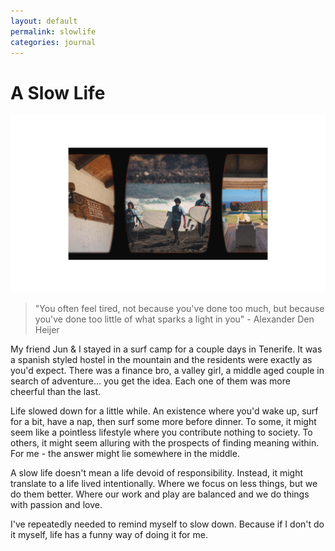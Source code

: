 ```yaml
---
layout: default
permalink: slowlife
categories: journal
---
```


# A Slow Life

![tenerife-cover](/assets/tenerife-cover.png)

> "You often feel tired, not because you've done too much, but because you've done too little of what sparks a light in you" - Alexander Den Heijer

My friend Jun & I stayed in a surf camp for a couple days in Tenerife.
It was a spanish styled hostel in the mountain and the residents were exactly as you'd expect.
There was a finance bro, a valley girl, a middle aged couple in search of adventure... you get the idea.
Each one of them was more cheerful than the last.

Life slowed down for a little while.
An existence where you'd wake up, surf for a bit, have a nap, then surf some more before dinner.
To some, it might seem like a pointless lifestyle where you contribute nothing to society.
To others, it might seem alluring with the prospects of finding meaning within.
For me - the answer might lie somewhere in the middle.

A slow life doesn't mean a life devoid of responsibility. 
Instead, it might translate to a life lived intentionally.
Where we focus on less things, but we do them better.
Where our work and play are balanced and we do things with passion and love.

I've repeatedly needed to remind myself to slow down.
Because if I don't do it myself, life has a funny way of doing it for me.
